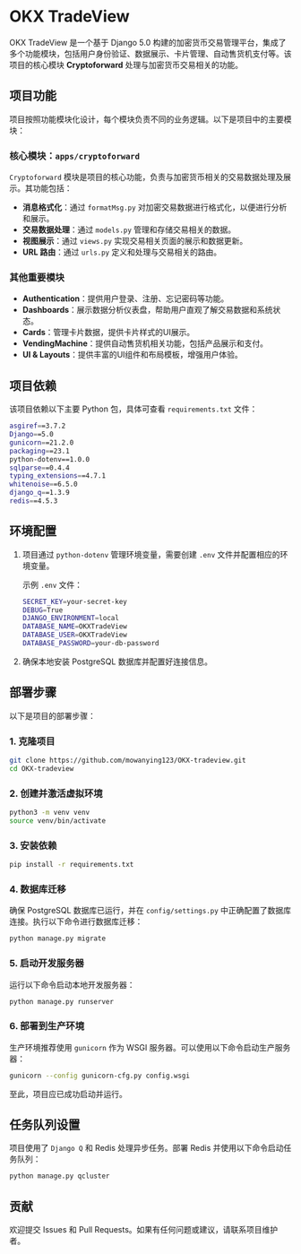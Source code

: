 # OKX TradeView

OKX TradeView 是一个基于 Django 5.0 构建的加密货币交易管理平台，集成了多个功能模块，包括用户身份验证、数据展示、卡片管理、自动售货机支付等。该项目的核心模块 **Cryptoforward** 处理与加密货币交易相关的功能。

## 项目功能

项目按照功能模块化设计，每个模块负责不同的业务逻辑。以下是项目中的主要模块：

### 核心模块：`apps/cryptoforward`

`Cryptoforward` 模块是项目的核心功能，负责与加密货币相关的交易数据处理及展示。其功能包括：
- **消息格式化**：通过 `formatMsg.py` 对加密交易数据进行格式化，以便进行分析和展示。
- **交易数据处理**：通过 `models.py` 管理和存储交易相关的数据。
- **视图展示**：通过 `views.py` 实现交易相关页面的展示和数据更新。
- **URL 路由**：通过 `urls.py` 定义和处理与交易相关的路由。

### 其他重要模块
- **Authentication**：提供用户登录、注册、忘记密码等功能。
- **Dashboards**：展示数据分析仪表盘，帮助用户直观了解交易数据和系统状态。
- **Cards**：管理卡片数据，提供卡片样式的UI展示。
- **VendingMachine**：提供自动售货机相关功能，包括产品展示和支付。
- **UI & Layouts**：提供丰富的UI组件和布局模板，增强用户体验。

## 项目依赖

该项目依赖以下主要 Python 包，具体可查看 `requirements.txt` 文件：

```bash
asgiref==3.7.2
Django==5.0
gunicorn==21.2.0
packaging==23.1
python-dotenv==1.0.0
sqlparse==0.4.4
typing_extensions==4.7.1
whitenoise==6.5.0
django_q==1.3.9
redis==4.5.3
```

## 环境配置

1. 项目通过 `python-dotenv` 管理环境变量，需要创建 `.env` 文件并配置相应的环境变量。

   示例 `.env` 文件：
   ```bash
   SECRET_KEY=your-secret-key
   DEBUG=True
   DJANGO_ENVIRONMENT=local
   DATABASE_NAME=OKXTradeView
   DATABASE_USER=OKXTradeView
   DATABASE_PASSWORD=your-db-password
   ```

2. 确保本地安装 PostgreSQL 数据库并配置好连接信息。

## 部署步骤

以下是项目的部署步骤：

### 1. 克隆项目
```bash
git clone https://github.com/mowanying123/OKX-tradeview.git
cd OKX-tradeview
```

### 2. 创建并激活虚拟环境
```bash
python3 -m venv venv
source venv/bin/activate
```

### 3. 安装依赖
```bash
pip install -r requirements.txt
```

### 4. 数据库迁移
确保 PostgreSQL 数据库已运行，并在 `config/settings.py` 中正确配置了数据库连接。执行以下命令进行数据库迁移：
```bash
python manage.py migrate
```

### 5. 启动开发服务器
运行以下命令启动本地开发服务器：
```bash
python manage.py runserver
```

### 6. 部署到生产环境
生产环境推荐使用 `gunicorn` 作为 WSGI 服务器。可以使用以下命令启动生产服务器：
```bash
gunicorn --config gunicorn-cfg.py config.wsgi
```

至此，项目应已成功启动并运行。

## 任务队列设置

项目使用了 `Django Q` 和 Redis 处理异步任务。部署 Redis 并使用以下命令启动任务队列：
```bash
python manage.py qcluster
```

## 贡献

欢迎提交 Issues 和 Pull Requests。如果有任何问题或建议，请联系项目维护者。